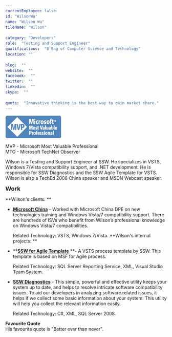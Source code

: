 ```yaml
---
currentEmployee: false
id: "WilsonWu"
name: "Wilson Wu"
tileName: "Wilson"

category: "Developers"
role:  "Testing and Support Engineer"
qualifications:  "B Eng of Computer Science and Technology"
location: ""

blog:  ""
website:  ""
facebook:  ""
twitter:  ""
linkedin:  ""
skype:  ""

quote:  "Innovative thinking is the best way to gain market share."
---
```


  ![Microsoft MVP - Team System](./Images/Bio/mvplogo.gif) 


MVP - Microsoft Most Valuable Professional  
 MTO - Microsoft TechNet Observer

Wilson is a Testing and Support Engineer at SSW. He specializes in VSTS, Windows 7/Vista compatibility support, and .NET development. He is responsible for SSW Diagnostics and the SSW Agile Template for VSTS.  
 Wilson is also a TechEd 2008 China speaker and MSDN Webcast speaker.

**<font size="4">Work</font>**

**Wilson's clients: **

*   **[**Microsoft China**](http://www.microsoft.com/ "Microsoft China")** - Worked with Microsoft China DPE on new technologies training and Windows Vista/7 compatibility support. There are hundreds of ISVs who benefit from Wilson’s professional knowledge on Windows Vista/7 compatibilities.   

    Related Technology: VSTS, Windows 7/Vista. 
**Wilson's internal projects: **

*   **[**SSW for Agile Template**](http://www.ssw.com.au/ssw/Download/ProdBasket.aspx?ID=AT "SSW for Agile Template") **- A VSTS process template by SSW. This template is based on MSF for Agile process.  

    Related Technology: SQL Server Reporting Service, XML, Visual Studio Team System.

*   **[**SSW Diagnostics**](http://www.ssw.com.au/ssw/diagnostics/ "SSW Diagnostics")** - This simple, powerful and effective utility keeps your system up to date, and helps to resolve intricate software compatibility issues. To aid our developers in analyzing software related issues, it helps if we collect some basic information about your system. This utility will help you collect the relevant information easily.   

    Related Technology: C#, XML, SQL Server 2008.

**Favourite Quote**  
 His favourite quote is "Better ever than never".